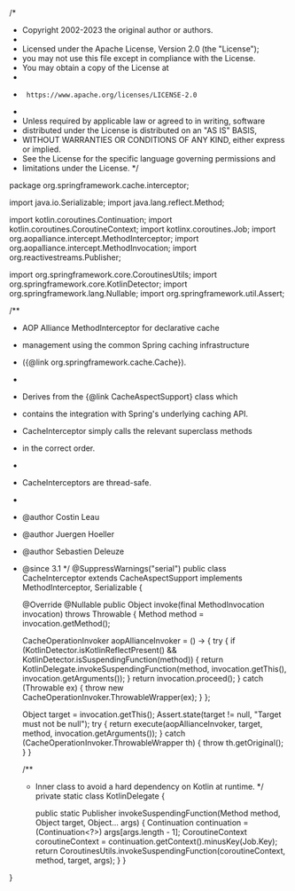 /*
* Copyright 2002-2023 the original author or authors.
*
* Licensed under the Apache License, Version 2.0 (the "License");
* you may not use this file except in compliance with the License.
* You may obtain a copy of the License at
*
*      https://www.apache.org/licenses/LICENSE-2.0
*
* Unless required by applicable law or agreed to in writing, software
* distributed under the License is distributed on an "AS IS" BASIS,
* WITHOUT WARRANTIES OR CONDITIONS OF ANY KIND, either express or implied.
* See the License for the specific language governing permissions and
* limitations under the License.
  */

package org.springframework.cache.interceptor;

import java.io.Serializable;
import java.lang.reflect.Method;

import kotlin.coroutines.Continuation;
import kotlin.coroutines.CoroutineContext;
import kotlinx.coroutines.Job;
import org.aopalliance.intercept.MethodInterceptor;
import org.aopalliance.intercept.MethodInvocation;
import org.reactivestreams.Publisher;

import org.springframework.core.CoroutinesUtils;
import org.springframework.core.KotlinDetector;
import org.springframework.lang.Nullable;
import org.springframework.util.Assert;

/**
* AOP Alliance MethodInterceptor for declarative cache
* management using the common Spring caching infrastructure
* ({@link org.springframework.cache.Cache}).
*
* <p>Derives from the {@link CacheAspectSupport} class which
* contains the integration with Spring's underlying caching API.
* CacheInterceptor simply calls the relevant superclass methods
* in the correct order.
*
* <p>CacheInterceptors are thread-safe.
*
* @author Costin Leau
* @author Juergen Hoeller
* @author Sebastien Deleuze
* @since 3.1
  */
  @SuppressWarnings("serial")
  public class CacheInterceptor extends CacheAspectSupport implements MethodInterceptor, Serializable {

  @Override
  @Nullable
  public Object invoke(final MethodInvocation invocation) throws Throwable {
  Method method = invocation.getMethod();

  	CacheOperationInvoker aopAllianceInvoker = () -> {
  		try {
  			if (KotlinDetector.isKotlinReflectPresent() && KotlinDetector.isSuspendingFunction(method)) {
  				return KotlinDelegate.invokeSuspendingFunction(method, invocation.getThis(), invocation.getArguments());
  			}
  			return invocation.proceed();
  		}
  		catch (Throwable ex) {
  			throw new CacheOperationInvoker.ThrowableWrapper(ex);
  		}
  	};

  	Object target = invocation.getThis();
  	Assert.state(target != null, "Target must not be null");
  	try {
  		return execute(aopAllianceInvoker, target, method, invocation.getArguments());
  	}
  	catch (CacheOperationInvoker.ThrowableWrapper th) {
  		throw th.getOriginal();
  	}
  }

  /**
    * Inner class to avoid a hard dependency on Kotlin at runtime.
      */
      private static class KotlinDelegate {

      public static Publisher<?> invokeSuspendingFunction(Method method, Object target, Object... args) {
			Continuation<?> continuation = (Continuation<?>) args[args.length - 1];
      CoroutineContext coroutineContext = continuation.getContext().minusKey(Job.Key);
      return CoroutinesUtils.invokeSuspendingFunction(coroutineContext, method, target, args);
      }
      }

}
